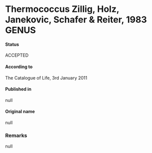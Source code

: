 # Thermococcus Zillig, Holz, Janekovic, Schafer & Reiter, 1983 GENUS

#### Status
ACCEPTED

#### According to
The Catalogue of Life, 3rd January 2011

#### Published in
null

#### Original name
null

### Remarks
null
